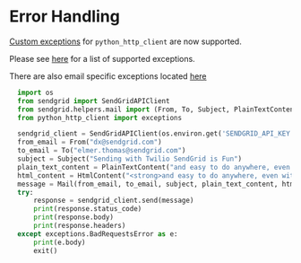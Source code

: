 # Error Handling
[Custom exceptions](https://github.com/sendgrid/python-http-client/blob/master/python_http_client/exceptions.py) for `python_http_client` are now supported.

Please see [here](https://github.com/sendgrid/python-http-client/blob/master/python_http_client/exceptions.py) for a list of supported exceptions.

There are also email specific exceptions located [here](https://github.com/sendgrid/sendgrid-python/blob/master/sendgrid/helpers/mail/exceptions.py)

```python
  import os
  from sendgrid import SendGridAPIClient
  from sendgrid.helpers.mail import (From, To, Subject, PlainTextContent, HtmlContent, Mail)
  from python_http_client import exceptions

  sendgrid_client = SendGridAPIClient(os.environ.get('SENDGRID_API_KEY'))
  from_email = From("dx@sendgrid.com")
  to_email = To("elmer.thomas@sendgrid.com")
  subject = Subject("Sending with Twilio SendGrid is Fun")
  plain_text_content = PlainTextContent("and easy to do anywhere, even with Python")
  html_content = HtmlContent("<strong>and easy to do anywhere, even with Python</strong>")
  message = Mail(from_email, to_email, subject, plain_text_content, html_content)
  try:
      response = sendgrid_client.send(message)
      print(response.status_code)
      print(response.body)
      print(response.headers)
  except exceptions.BadRequestsError as e:
      print(e.body)
      exit()
```